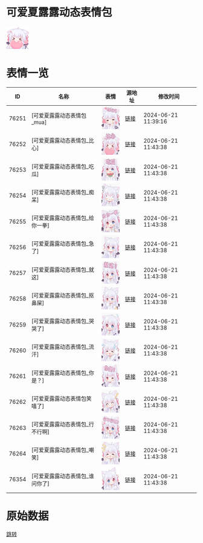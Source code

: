 # 可爱夏露露动态表情包

<img src="./cover.png" height="60" alt="cover" />

# 表情一览

|ID|名称|表情|源地址|修改时间|
|----|----|----|----|----|
|76251|[可爱夏露露动态表情包_mua]|<img src="./pic/076251_%5B可爱夏露露动态表情包_mua%5D.gif" height="60" alt="mua"/>|[链接](https://i0.hdslb.com/bfs/emote/af27a1f42e436bcbebe9055293657e0df4ab34fc.gif)|2024-06-21 11:39:16|
|76252|[可爱夏露露动态表情包_比心]|<img src="./pic/076252_%5B可爱夏露露动态表情包_比心%5D.gif" height="60" alt="比心"/>|[链接](https://i0.hdslb.com/bfs/emote/4b57bf0331ab126a17bbdbcdd634667e7dd41c8e.gif)|2024-06-21 11:43:38|
|76253|[可爱夏露露动态表情包_吃瓜]|<img src="./pic/076253_%5B可爱夏露露动态表情包_吃瓜%5D.gif" height="60" alt="吃瓜"/>|[链接](https://i0.hdslb.com/bfs/emote/314662aa9b1697afc633dda5c9257914d706b7cc.gif)|2024-06-21 11:43:38|
|76254|[可爱夏露露动态表情包_痴呆]|<img src="./pic/076254_%5B可爱夏露露动态表情包_痴呆%5D.gif" height="60" alt="痴呆"/>|[链接](https://i0.hdslb.com/bfs/emote/79c81bf2755f50b61c097454974f0185d32c86e8.gif)|2024-06-21 11:43:38|
|76255|[可爱夏露露动态表情包_给你一拳]|<img src="./pic/076255_%5B可爱夏露露动态表情包_给你一拳%5D.gif" height="60" alt="给你一拳"/>|[链接](https://i0.hdslb.com/bfs/emote/521eae82c71395d85f721f478720b4c0ab6ddabc.gif)|2024-06-21 11:43:38|
|76256|[可爱夏露露动态表情包_急了]|<img src="./pic/076256_%5B可爱夏露露动态表情包_急了%5D.gif" height="60" alt="急了"/>|[链接](https://i0.hdslb.com/bfs/emote/51fc11223800e05289373fe5bd375098cedb15d2.gif)|2024-06-21 11:43:38|
|76257|[可爱夏露露动态表情包_就这]|<img src="./pic/076257_%5B可爱夏露露动态表情包_就这%5D.gif" height="60" alt="就这"/>|[链接](https://i0.hdslb.com/bfs/emote/4ec6dd411af40a8c0d0260c1b1965ecf9d975ba6.gif)|2024-06-21 11:43:38|
|76258|[可爱夏露露动态表情包_抠鼻屎]|<img src="./pic/076258_%5B可爱夏露露动态表情包_抠鼻屎%5D.gif" height="60" alt="抠鼻屎"/>|[链接](https://i0.hdslb.com/bfs/emote/19084468df29cea65a6bb056fee54014a97e1859.gif)|2024-06-21 11:43:38|
|76259|[可爱夏露露动态表情包_哭哭了]|<img src="./pic/076259_%5B可爱夏露露动态表情包_哭哭了%5D.gif" height="60" alt="哭哭了"/>|[链接](https://i0.hdslb.com/bfs/emote/6cb5ab44af5fac07dbe34fa85be5f542c5b5a7c8.gif)|2024-06-21 11:43:38|
|76260|[可爱夏露露动态表情包_流汗]|<img src="./pic/076260_%5B可爱夏露露动态表情包_流汗%5D.gif" height="60" alt="流汗"/>|[链接](https://i0.hdslb.com/bfs/emote/a7e3054df9a2bd4957e11cc9ba83bc43db5b770a.gif)|2024-06-21 11:43:38|
|76261|[可爱夏露露动态表情包_你是？]|<img src="./pic/076261_%5B可爱夏露露动态表情包_你是？%5D.gif" height="60" alt="你是？"/>|[链接](https://i0.hdslb.com/bfs/emote/e1737163eac24beada8c4d8f0e3985dbca908669.gif)|2024-06-21 11:43:38|
|76262|[可爱夏露露动态表情包笑嘻了]|<img src="./pic/076262_%5B可爱夏露露动态表情包笑嘻了%5D.gif" height="60" alt="可爱夏露露动态表情包笑嘻了"/>|[链接](https://i0.hdslb.com/bfs/emote/5ada07438b9d46f5b2d9fe44158ab9e0b5a10dd7.gif)|2024-06-21 11:43:38|
|76263|[可爱夏露露动态表情包_行不行啊]|<img src="./pic/076263_%5B可爱夏露露动态表情包_行不行啊%5D.gif" height="60" alt="行不行啊"/>|[链接](https://i0.hdslb.com/bfs/emote/5ae26fd94abecb51d8ef62c558240f4895ed3abf.gif)|2024-06-21 11:43:38|
|76264|[可爱夏露露动态表情包_嘲笑]|<img src="./pic/076264_%5B可爱夏露露动态表情包_嘲笑%5D.gif" height="60" alt="嘲笑"/>|[链接](https://i0.hdslb.com/bfs/emote/3a60154032c9669b622635ecc871c7c7422cdc03.gif)|2024-06-21 11:43:38|
|76354|[可爱夏露露动态表情包_谁问你了]|<img src="./pic/076354_%5B可爱夏露露动态表情包_谁问你了%5D.gif" height="60" alt="谁问你了"/>|[链接](https://i0.hdslb.com/bfs/emote/5b2e9d24f76d3f1089840f7cb167d0a364cf696e.gif)|2024-06-21 11:43:38|

# 原始数据

[跳转](./raw.json)

